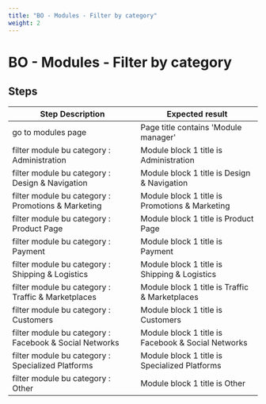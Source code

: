 ```yaml
---
title: "BO - Modules - Filter by category"
weight: 2
---
```


# BO - Modules - Filter by category
## Steps
| Step Description | Expected result |
| ----- | ----- |
| go to modules page | Page title contains 'Module manager' |
| filter module bu category : Administration | Module block 1 title is Administration |
| filter module bu category : Design & Navigation | Module block 1 title is Design & Navigation |
| filter module bu category : Promotions & Marketing | Module block 1 title is Promotions & Marketing |
| filter module bu category : Product Page | Module block 1 title is Product Page |
| filter module bu category : Payment | Module block 1 title is Payment |
| filter module bu category : Shipping & Logistics | Module block 1 title is Shipping & Logistics |
| filter module bu category : Traffic & Marketplaces | Module block 1 title is Traffic & Marketplaces |
| filter module bu category : Customers | Module block 1 title is Customers |
| filter module bu category : Facebook & Social Networks | Module block 1 title is Facebook & Social Networks |
| filter module bu category : Specialized Platforms | Module block 1 title is Specialized Platforms |
| filter module bu category : Other | Module block 1 title is Other |
